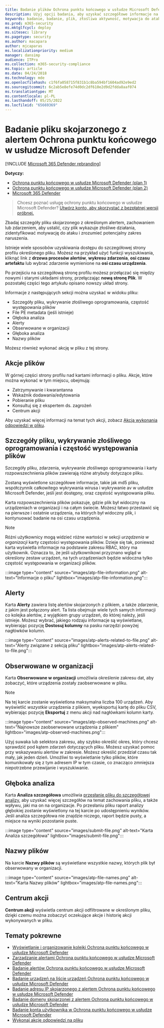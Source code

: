 ```yaml
---
title: Badanie plików Ochrona punktu końcowego w usłudze Microsoft Defender
description: Użyj opcji badania, aby uzyskać szczegółowe informacje na temat plików skojarzonych z alertami, zachowaniami lub zdarzeniami.
keywords: badanie, badanie, plik, złośliwa aktywność, motywacja do ataku, analiza szczegółowa, raport analizy głębokiej
ms.prod: m365-security
ms.mktglfcycl: deploy
ms.sitesec: library
ms.pagetype: security
ms.author: macapara
author: mjcaparas
ms.localizationpriority: medium
manager: dansimp
audience: ITPro
ms.collection: m365-security-compliance
ms.topic: article
ms.date: 04/24/2018
ms.technology: mde
ms.openlocfilehash: c1f6fa058715f831b1c8ba594bf1604ad92e9ed2
ms.sourcegitcommit: 6c2ab5e8efe74d0dc2df610e2d9d2fdda8aaf074
ms.translationtype: MT
ms.contentlocale: pl-PL
ms.lasthandoff: 05/25/2022
ms.locfileid: "65669369"
---
```

# <a name="investigate-a-file-associated-with-a-microsoft-defender-for-endpoint-alert"></a>Badanie pliku skojarzonego z alertem Ochrona punktu końcowego w usłudze Microsoft Defender

[!INCLUDE [Microsoft 365 Defender rebranding](../../includes/microsoft-defender.md)]

**Dotyczy:**
- [Ochrona punktu końcowego w usłudze Microsoft Defender (plan 1)](https://go.microsoft.com/fwlink/p/?linkid=2154037)
- [Ochrona punktu końcowego w usłudze Microsoft Defender (plan 2)](https://go.microsoft.com/fwlink/p/?linkid=2154037) 
- [Microsoft 365 Defender](https://go.microsoft.com/fwlink/?linkid=2118804)


> Chcesz poznać usługę ochrony punktu końcowego w usłudze Microsoft Defender? [Utwórz konto, aby skorzystać z bezpłatnej wersji próbnej.](https://signup.microsoft.com/create-account/signup?products=7f379fee-c4f9-4278-b0a1-e4c8c2fcdf7e&ru=https://aka.ms/MDEp2OpenTrial?ocid=docs-wdatp-investigatefiles-abovefoldlink)

Zbadaj szczegóły pliku skojarzonego z określonym alertem, zachowaniem lub zdarzeniem, aby ustalić, czy plik wykazuje złośliwe działania, zidentyfikować motywację do ataku i zrozumieć potencjalny zakres naruszenia.

Istnieje wiele sposobów uzyskiwania dostępu do szczegółowej strony profilu określonego pliku. Możesz na przykład użyć funkcji wyszukiwania, kliknąć link z **drzewa procesów alertów**, **wykresu zdarzenia**, **osi czasu artefaktu** lub wybrać zdarzenie wymienione na **osi czasu urządzenia**.

Po przejściu na szczegółową stronę profilu możesz przełączać się między nowymi i starymi układami strony, przełączając **nową stronę Plik**. W pozostałej części tego artykułu opisano nowszy układ strony.

Informacje z następujących sekcji można uzyskać w widoku pliku:

- Szczegóły pliku, wykrywanie złośliwego oprogramowania, częstość występowania plików
- File PE metadata (jeśli istnieje)
- Głęboka analiza
- Alerty
- Obserwowane w organizacji
- Głęboka analiza
- Nazwy plików

Możesz również wykonać akcję w pliku z tej strony.

## <a name="file-actions"></a>Akcje plików

W górnej części strony profilu nad kartami informacji o pliku. Akcje, które można wykonać w tym miejscu, obejmują:

- Zatrzymywanie i kwarantanna
- Wskaźnik dodawania/edytowania
- Pobieranie pliku
- Konsultuj się z ekspertem ds. zagrożeń
- Centrum akcji

Aby uzyskać więcej informacji na temat tych akcji, zobacz [Akcja wykonania odpowiedzi w pliku](respond-file-alerts.md).

## <a name="file-details-malware-detection-and-file-prevalence"></a>Szczegóły pliku, wykrywanie złośliwego oprogramowania i częstość występowania plików

Szczegóły pliku, zdarzenia, wykrywanie złośliwego oprogramowania i karty rozpowszechnienia plików zawierają różne atrybuty dotyczące pliku.

Zostaną wyświetlone szczegółowe informacje, takie jak md5 pliku, współczynnik całkowitego wykrywania wirusa i wykrywanie av w usłudze Microsoft Defender, jeśli jest dostępny, oraz częstość występowania pliku.

Karta rozpowszechnienia plików pokazuje, gdzie plik był widoczny na urządzeniach w organizacji i na całym świecie. Możesz łatwo przestawić się na pierwsze i ostatnie urządzenia, na których był widoczny plik, i kontynuować badanie na osi czasu urządzenia. 

> [!NOTE]
> Różni użytkownicy mogą widzieć różne wartości w sekcji *urządzenia w organizacji* karty częstości występowania plików. Dzieje się tak, ponieważ karta wyświetla informacje na podstawie zakresu RBAC, który ma użytkownik. Oznacza to, że jeśli użytkownikowi przyznano wgląd w określony zestaw urządzeń, na tych urządzeniach będzie widoczna tylko częstość występowania w organizacji plików.

:::image type="content" source="images/atp-file-information.png" alt-text="Informacje o pliku" lightbox="images/atp-file-information.png":::

## <a name="alerts"></a>Alerty

Karta **Alerty** zawiera listę alertów skojarzonych z plikiem, a także zdarzenie, z jakim jest połączony alert. Ta lista obejmuje wiele tych samych informacji co kolejka alertów, z wyjątkiem grupy urządzeń, do której należy, jeśli istnieje. Możesz wybrać, jakiego rodzaju informacje są wyświetlane, wybierając pozycję **Dostosuj kolumny** na pasku narzędzi powyżej nagłówków kolumn.

:::image type="content" source="images/atp-alerts-related-to-file.png" alt-text="Alerty związane z sekcją pliku" lightbox="images/atp-alerts-related-to-file.png":::

## <a name="observed-in-organization"></a>Obserwowane w organizacji

Karta **Obserwowane w organizacji** umożliwia określenie zakresu dat, aby zobaczyć, które urządzenia zostały zaobserwowane w pliku.

> [!NOTE]
> Na tej karcie zostanie wyświetlona maksymalna liczba 100 urządzeń. Aby wyświetlić _wszystkie_ urządzenia z plikiem, wyeksportuj kartę do pliku CSV, wybierając pozycję **Eksportuj** z menu akcji nad nagłówkami kolumn karty.

:::image type="content" source="images/atp-observed-machines.png" alt-text="Najnowsze zaobserwowane urządzenia z plikiem" lightbox="images/atp-observed-machines.png":::

Użyj suwaka lub selektora zakresu, aby szybko określić okres, który chcesz sprawdzić pod kątem zdarzeń dotyczących pliku. Możesz uzyskać pomoc przy wskazywaniu alertów w zakresie. Możesz określić przedział czasu tak mały, jak jeden dzień. Umożliwi to wyświetlanie tylko plików, które komunikowały się z tym adresem IP w tym czasie, co znacząco zmniejsza niepotrzebne przewijanie i wyszukiwanie.

## <a name="deep-analysis"></a>Głęboka analiza

Karta **Analiza szczegółowa** umożliwia [przesłanie pliku do szczegółowej analizy](respond-file-alerts.md#deep-analysis), aby uzyskać więcej szczegółów na temat zachowania pliku, a także wpływu, jaki ma on na organizacje. Po przesłaniu pliku raport analizy głębokiej zostanie wyświetlony na tej karcie po udostępnieniu wyników. Jeśli analiza szczegółowa nie znajdzie niczego, raport będzie pusty, a miejsce na wyniki pozostanie puste.

:::image type="content" source="images/submit-file.png" alt-text="Karta Analiza szczegółowa" lightbox="images/submit-file.png":::

## <a name="file-names"></a>Nazwy plików

Na karcie **Nazwy plików** są wyświetlane wszystkie nazwy, których plik był obserwowany w organizacji.

:::image type="content" source="images/atp-file-names.png" alt-text="Karta Nazwy plików" lightbox="images/atp-file-names.png":::

## <a name="action-center"></a>Centrum akcji

**Centrum akcji** wyświetla centrum akcji odfiltrowane w określonym pliku, dzięki czemu można zobaczyć oczekujące akcje i historię akcji wykonywanych w pliku.

## <a name="related-topics"></a>Tematy pokrewne

- [Wyświetlanie i organizowanie kolejki Ochrona punktu końcowego w usłudze Microsoft Defender](alerts-queue.md)
- [Zarządzanie alertami Ochrona punktu końcowego w usłudze Microsoft Defender](manage-alerts.md)
- [Badanie alertów Ochrona punktu końcowego w usłudze Microsoft Defender](investigate-alerts.md)
- [Badanie urządzeń na liście urządzeń Ochrona punktu końcowego w usłudze Microsoft Defender](investigate-machines.md)
- [Badanie adresu IP skojarzonego z alertem Ochrona punktu końcowego w usłudze Microsoft Defender](investigate-ip.md)
- [Badanie domeny skojarzonej z alertem Ochrona punktu końcowego w usłudze Microsoft Defender](investigate-domain.md)
- [Badanie konta użytkownika w Ochrona punktu końcowego w usłudze Microsoft Defender](investigate-user.md)
- [Wykonaj akcje odpowiedzi na pliku](respond-file-alerts.md)
